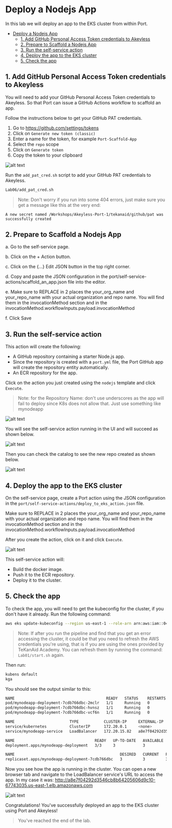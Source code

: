 # Deploy a Nodejs App

In this lab we will deploy an app to the EKS cluster from within Port.

- [Deploy a Nodejs App](#deploy-a-nodejs-app)
  - [1. Add GitHub Personal Access Token credentials to Akeyless](#1-add-github-personal-access-token-credentials-to-akeyless)
  - [2. Prepare to Scaffold a Nodejs App](#2-prepare-to-scaffold-a-nodejs-app)
  - [3. Run the self-service action](#3-run-the-self-service-action)
  - [4. Deploy the app to the EKS cluster](#4-deploy-the-app-to-the-eks-cluster)
  - [5. Check the app](#5-check-the-app)

## 1. Add GitHub Personal Access Token credentials to Akeyless

You will need to add your GitHub Personal Access Token credentials to Akeyless. So that Port can issue a GitHub Actions workflow to scaffold an app.

Follow the instructions below to get your GitHub PAT credentials.

1. Go to https://github.com/settings/tokens
2. Click on `Generate new token (classic)`
3. Enter a name for the token, for example `Port-Scaffold-App`
4. Select the `repo` scope
5. Click on `Generate token`
6. Copy the token to your clipboard

![alt text](../images/github-pat.png)


Run the `add_pat_cred.sh` script to add your GitHub PAT credentials to Akeyless.

```bash
Lab06/add_pat_cred.sh
```

> Note: Don't worry if you run into some 404 errors, just make sure you get a message like this at the very end:
```
A new secret named /Workshops/Akeyless-Port-1/tekanaid/github/pat was successfully created
```

## 2. Prepare to Scaffold a Nodejs App

a. Go to the self-service page.

b. Click on the + Action button.

c. Click on the {...} Edit JSON button in the top right corner.

d. Copy and paste the JSON configuration in the port/self-service-actions/scaffold_an_app.json file into the editor.

e. Make sure to REPLACE in 2 places the your_org_name and your_repo_name with your actual organization and repo name. You will find them in the invocationMethod section and in the invocationMethod.workflowInputs.payload.invocationMethod

f. Click Save

## 3. Run the self-service action

This action will create the following:

- A GitHub repository containing a starter Node.js app.
- Since the repository is created with a `port.yml` file, the Port GitHub app will create the repository entity automatically.
- An ECR repository for the app.

Click on the action you just created using the `nodejs` template and click `Execute`.

> Note: for the Repository Name: don't use underscores as the app will fail to deploy since K8s does not allow that. Just use something like mynodeapp

![alt text](../images/port-scaffold-app.png)

You will see the self-service action running in the UI and will succeed as shown below.

![alt text](../images/port-scaffold-app-success-1.png)

Then you can check the catalog to see the new repo created as shown below.

![alt text](../images/port-scaffold-app-success-2.png)

## 4. Deploy the app to the EKS cluster

On the self-service page, create a Port action using the JSON configuration in the `port/self-service-actions/deploy_to_eks_action.json` file.

Make sure to REPLACE in 2 places the your_org_name and your_repo_name with your actual organization and repo name. You will find them in the invocationMethod section and in the invocationMethod.workflowInputs.payload.invocationMethod

After you create the action, click on it and click `Execute`.

![alt text](../images/port-deploy-to-eks.png)

This self-service action will:

- Build the docker image.
- Push it to the ECR repository.
- Deploy it to the cluster.

## 5. Check the app

To check the app, you will need to get the kubeconfig for the cluster, if you don't have it already.
Run the following command:

```bash
aws eks update-kubeconfig --region us-east-1 --role-arn arn:aws:iam::047709130171:role/github-actions-eks-role --name <your-eks-cluster-name>
```

> Note: If after you run the pipeline and find that you get an error accessing the cluster, it could be that you need to refresh the AWS credentials you're using, that is if you are using the ones provided by TeKanAid Academy. You can refresh them by running the command: `Lab01/start.sh` again.

Then run:

```bash
kubens default
kga
```

You should see the output similar to this:


```bash
NAME                                        READY   STATUS    RESTARTS   AGE
pod/mynodeapp-deployment-7cdb766dbc-2mclr   1/1     Running   0          35m
pod/mynodeapp-deployment-7cdb766dbc-hvnsz   1/1     Running   0          35m
pod/mynodeapp-deployment-7cdb766dbc-vcf6n   1/1     Running   0          35m

NAME                        TYPE           CLUSTER-IP     EXTERNAL-IP                                                             PORT(S)        AGE
service/kubernetes          ClusterIP      172.20.0.1     <none>                                                                  443/TCP        102m
service/mynodeapp-service   LoadBalancer   172.20.15.82   a8e7f04292d3546cb8b64205606d9c10-67743035.us-east-1.elb.amazonaws.com   80:31747/TCP   35m

NAME                                   READY   UP-TO-DATE   AVAILABLE   AGE
deployment.apps/mynodeapp-deployment   3/3     3            3           35m

NAME                                              DESIRED   CURRENT   READY   AGE
replicaset.apps/mynodeapp-deployment-7cdb766dbc   3         3         3       35m
```

Now you see how the app is running in the cluster. You can open a new browser tab and navigate to the LoadBalancer service's URL to access the app. In my case it was: http://a8e7f04292d3546cb8b64205606d9c10-67743035.us-east-1.elb.amazonaws.com

![alt text](../images/port-eks-app-running.png)

Congratulations! You've successfully deployed an app to the EKS cluster using Port and Akeyless!

> You've reached the end of the lab.

